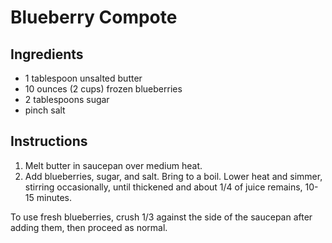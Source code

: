 # Blueberry Compote

## Ingredients

- 1 tablespoon unsalted butter
- 10 ounces (2 cups) frozen blueberries
- 2 tablespoons sugar
- pinch salt

## Instructions

1. Melt butter in saucepan over medium heat.
2. Add blueberries, sugar, and salt. Bring to a boil. Lower heat and simmer, stirring occasionally, until thickened and about 1/4 of juice remains, 10-15 minutes.

To use fresh blueberries, crush 1/3 against the side of the saucepan after adding them, then proceed as normal.
